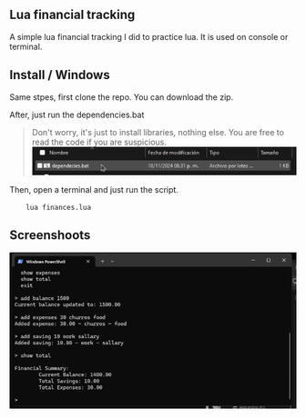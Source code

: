 ## Lua financial tracking
A simple lua financial tracking I did to practice lua. It is used on console or terminal.

## Install / Windows 
Same stpes, first clone the repo. You can download the zip. 


After, just run the dependencies.bat 
> Don't worry, it's just to install libraries, nothing else. You are free to read the code if you are suspicious. 
![ ](https://github.com/AreiaNight/lua_finances/blob/main/screenshoots/dependencies%20win.png)

Then, open a terminal and just run the script.
``` 
	lua finances.lua
``` 

## Screenshoots

![ ](https://github.com/AreiaNight/lua_finances/blob/main/screenshoots/balance-win.png?raw=true)
